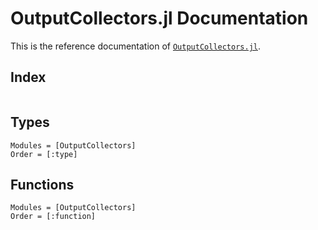 # OutputCollectors.jl Documentation

This is the reference documentation of
[`OutputCollectors.jl`](https://github.com/JuliaPackaging/OutputCollectors.jl).

## Index
```@index
```

## Types
```@autodocs
Modules = [OutputCollectors]
Order = [:type]
```

## Functions
```@autodocs
Modules = [OutputCollectors]
Order = [:function]
```
